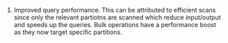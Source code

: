 1. Improved query performance.
This can be attributed to efficient scans since only the relevant partiotns are scanned which
reduce input/output and speeds up the queries.
Bulk operations have a performance boost as they now target specific partitions.